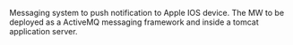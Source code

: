 Messaging system to push notification to Apple IOS device.
The MW to be deployed as a ActiveMQ messaging framework and inside a tomcat application server.
